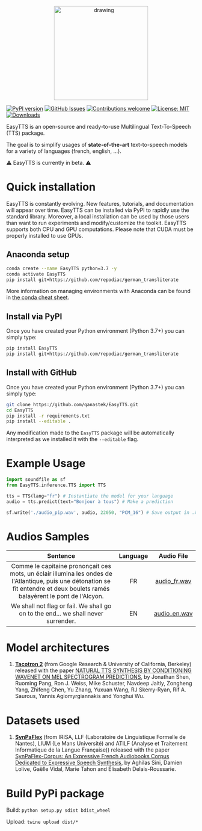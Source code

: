 <p align="center">
  <img src="https://raw.githubusercontent.com/qanastek/EasyTTS/main/ressources/images/logo_name_transparent.png" alt="drawing" width="250"/>
</p>

[![PyPI version](https://badge.fury.io/py/EasyTTS.svg)](https://badge.fury.io/py/EasyTTS)
[![GitHub Issues](https://img.shields.io/github/issues/qanastek/EasyTTS.svg)](https://github.com/qanastek/EasyTTS/issues)
[![Contributions welcome](https://img.shields.io/badge/contributions-welcome-brightgreen.svg)](CONTRIBUTING.md)
[![License: MIT](https://img.shields.io/badge/License-MIT-brightgreen.svg)](https://opensource.org/licenses/MIT)
[![Downloads](https://static.pepy.tech/personalized-badge/easytts?period=total&units=none&left_color=grey&right_color=orange&left_text=Downloads)](https://pepy.tech/project/easytts)

EasyTTS is an open-source and ready-to-use Multilingual Text-To-Speech (TTS) package.

The goal is to simplify usages of **state-of-the-art** text-to-speech models for a variety of languages (french, english, ...).

⚠️ EasyTTS is currently in beta. ⚠️

# Quick installation

EasyTTS is constantly evolving. New features, tutorials, and documentation will appear over time. EasyTTS can be installed via PyPI to rapidly use the standard library. Moreover, a local installation can be used by those users than want to run experiments and modify/customize the toolkit. EasyTTS supports both CPU and GPU computations. Please note that CUDA must be properly installed to use GPUs.

## Anaconda setup

```bash
conda create --name EasyTTS python=3.7 -y
conda activate EasyTTS
pip install git+https://github.com/repodiac/german_transliterate
```

More information on managing environments with Anaconda can be found in [the conda cheat sheet](https://docs.conda.io/projects/conda/en/4.6.0/_downloads/52a95608c49671267e40c689e0bc00ca/conda-cheatsheet.pdf).

## Install via PyPI

Once you have created your Python environment (Python 3.7+) you can simply type:

```bash
pip install EasyTTS
pip install git+https://github.com/repodiac/german_transliterate
```

## Install with GitHub

Once you have created your Python environment (Python 3.7+) you can simply type:

```bash
git clone https://github.com/qanastek/EasyTTS.git
cd EasyTTS
pip install -r requirements.txt
pip install --editable .
```

Any modification made to the `EasyTTS` package will be automatically interpreted as we installed it with the `--editable` flag.

# Example Usage

```python
import soundfile as sf
from EasyTTS.inference.TTS import TTS

tts = TTS(lang="fr") # Instantiate the model for your language
audio = tts.predict(text="Bonjour à tous") # Make a prediction

sf.write('./audio_pip.wav', audio, 22050, "PCM_16") # Save output in .WAV file
```

# Audios Samples

| Sentence | Language |            Audio File            |
|:--------:|:--------:|:--------------------------------:|
|     Comme le capitaine prononçait ces mots, un éclair illumina les ondes de l'Atlantique, puis une détonation se fit entendre et deux boulets ramés balayèrent le pont de l'Alcyon.     |    FR    | [audio_fr.wav](https://raw.githubusercontent.com/qanastek/EasyTTS/main/ressources/audios/audio_fr.wav) |
|     We shall not flag or fail. We shall go on to the end... we shall never surrender.     |    EN    | [audio_en.wav](https://raw.githubusercontent.com/qanastek/EasyTTS/main/ressources/audios/audio_en.wav) |

# Model architectures

1. **[Tacotron 2](https://github.com/NVIDIA/tacotron2)** (from Google Research &  University of California, Berkeley) released with the paper [NATURAL TTS SYNTHESIS BY CONDITIONING WAVENET ON MEL SPECTROGRAM PREDICTIONS](https://arxiv.org/pdf/1712.05884.pdf), by Jonathan Shen, Ruoming Pang, Ron J. Weiss, Mike Schuster, Navdeep Jaitly, Zongheng Yang, Zhifeng Chen, Yu Zhang, Yuxuan Wang, RJ Skerry-Ryan, Rif A. Saurous, Yannis Agiomyrgiannakis and Yonghui Wu.

# Datasets used

1. **[SynPaFlex](http://synpaflex.irisa.fr/fr/)** (from IRISA, LLF (Laboratoire de Linguistique Formelle de Nantes), LIUM (Le Mans Université) and ATILF (Analyse et Traitement Informatique de la Langue Française)) released with the paper [SynPaFlex-Corpus: An Expressive French Audiobooks Corpus Dedicated to Expressive Speech Synthesis](https://hal.archives-ouvertes.fr/hal-01826690), by Aghilas Sini, Damien Lolive, Gaëlle Vidal, Marie Tahon and Élisabeth Delais-Roussarie.

# Build PyPi package

Build: `python setup.py sdist bdist_wheel`

Upload: `twine upload dist/*`
